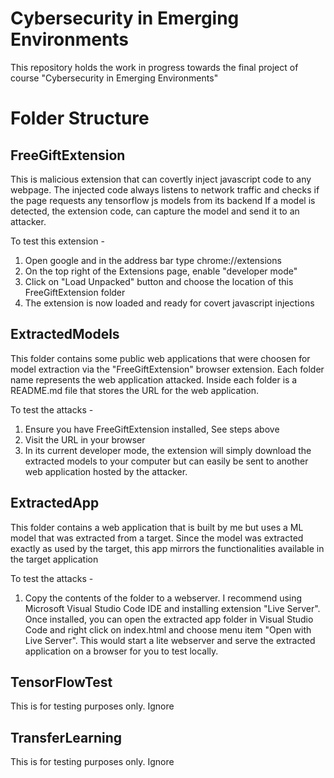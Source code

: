 # Cybersecurity in Emerging Environments
This repository holds the work in progress towards the final project of course "Cybersecurity in Emerging Environments"

# Folder Structure

## FreeGiftExtension
This is malicious extension that can covertly inject javascript code to any webpage.
The injected code always listens to network traffic and checks if the page requests any tensorflow js models from its backend
If a model is detected, the extension code, can capture the model and send it to an attacker.

To test this extension -
1. Open google and in the address bar type chrome://extensions
2.  On the top right of the Extensions page, enable "developer mode"
3. Click on "Load Unpacked" button and choose the location of this FreeGiftExtension folder
4. The extension is now loaded and ready for covert javascript injections

## ExtractedModels 
This folder contains some public web applications that were choosen for model extraction via the "FreeGiftExtension" browser extension.
Each folder name represents the web application attacked. Inside each folder is a README.md file that stores the URL for the web application.

To test the attacks -
1. Ensure you have FreeGiftExtension installed, See steps above
2.  Visit the URL in your browser
3. In its current developer mode, the extension will simply download the extracted models to your computer but can easily be sent to another web application hosted by the attacker.

## ExtractedApp
This folder contains a web application that is built by me but uses a ML model that was extracted from a target.
Since the model was extracted exactly as used by the target, this app mirrors the functionalities available in the target application

To test the attacks -
1. Copy the contents of the folder to a webserver. I recommend using Microsoft Visual Studio Code IDE and installing extension "Live Server". Once installed, you can open the extracted app folder in Visual Studio Code and right click on index.html and choose menu item "Open with Live Server". This would start a lite webserver and serve the extracted application on a browser for you to test locally.


## TensorFlowTest
This is for testing purposes only. Ignore

## TransferLearning
This is for testing purposes only. Ignore

